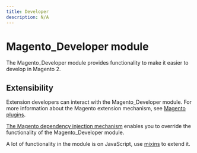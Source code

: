 ```yaml
---
title: Developer
description: N/A
---
```


# Magento_Developer module

The Magento_Developer module provides functionality to make it easier to develop in Magento 2.

## Extensibility

Extension developers can interact with the Magento_Developer module. For more information about the Magento extension mechanism, see [Magento plugins](https://developer.adobe.com/commerce/php/development/components/plugins/).

[The Magento dependency injection mechanism](https://developer.adobe.com/commerce/php/development/components/dependency-injection/) enables you to override the functionality of the Magento_Developer module.

A lot of functionality in the module is on JavaScript, use [mixins](https://developer.adobe.com/commerce/frontend-core/javascript/mixins/) to extend it.
